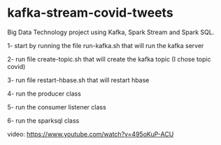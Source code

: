 # kafka-stream-covid-tweets
Big Data Technology project using Kafka, Spark Stream and Spark SQL.


1- start by running the file run-kafka.sh that will run the kafka server

2- run file create-topic.sh that will create the kafka topic (I chose topic covid)

3- run file restart-hbase.sh that will restart hbase

4- run the producer class

5- run the consumer listener class

6- run the sparksql class


video: https://www.youtube.com/watch?v=495oKuP-ACU

